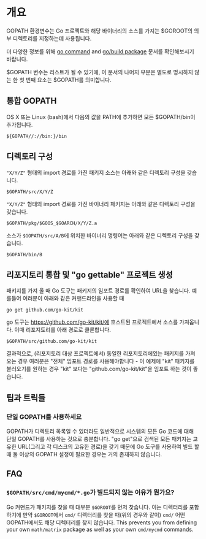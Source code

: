 # 개요

GOPATH 환경변수는 Go 프로젝트와 해당 바이너리의 소스를 가지는 $GOROOT의 의부 디렉토리를 지정하는데 사용됩니다.

더 다양한 정보를 위해 [go command](http://golang.org/cmd/go/#hdr-GOPATH_environment_variable) and [go/build package](http://golang.org/pkg/go/build/) 문서를 확인해보시기 바랍니다.

$GOPATH 변수는 리스트가 될 수 있기에, 이 문서의 나머지 부분은 별도로 명시하지 않는 한 첫 번째 요소는 $GOPATH를 의미합니다.

## 통합 GOPATH

OS X 또는 Linux (bash)에서 다음의 값을 PATH에 추가하면 모든 $GOPATH/bin이 추가됩니다.
```
${GOPATH//://bin:}/bin
```

## 디렉토리 구성

`"X/Y/Z"` 형태의 import 경로를 가진 패키지 소스는 아래와 같은 디렉토리 구성을 갖습니다.
```
$GOPATH/src/X/Y/Z
```

`"X/Y/Z"` 형태의 import 경로를 가진 바이너리 패키지는 아래와 같은 디렉토리 구성을 갖습니다.
```
$GOPATH/pkg/$GOOS_$GOARCH/X/Y/Z.a
```

소스가 `$GOPATH/src/A/B`에 위치한 바이너리 명령어는 아래와 같은 디렉토리 구성을 갖습니다.
```
$GOPATH/bin/B
```

## 리포지토리 통합 및 "go gettable" 프로젝트 생성
패키지를 가져 올 때 Go 도구는 패키지의 임포트 경로를 확인하여 URL을 찾습니다. 예를들어 여러분이 아래와 같은 커맨드라인을 사용할 때
```
go get github.com/go-kit/kit
```
go 도구는 https://github.com/go-kit/kit/에 호스트된 프로젝트에서 소스를 가져옵니다. 이때 리포지토리를 아래 경로로 클론합니다.
```
$GOPATH/src/github.com/go-kit/kit
```

결과적으로, (리포지토리 대상 프로젝트에서) 동일한 리포지토리에있는 패키지를 가져 오는 경우 여러분은 "전체" 임포트 경로를 사용해야합니다 - 이 예제에 "kit" 패키지를 불러오기를 원하는 경우 "kit" 보다는 "github.com/go-kit/kit"을 임포트 하는 것이 좋습니다.

## 팁과 트릭들

### 단일 GOPATH를 사용하세요

GOPATH가 디렉토리 목록일 수 있더라도 일반적으로 시스템의 모든 Go 코드에 대해 단일 GOPATH를 사용하는 것으로 충분합니다. "go get"으로 검색된 모든 패키지는 고유한 URL(그리고 각 디스크의 고유한 경로)을 갖기 때문에 Go 도구를 사용하여 빌드 할 때 둘 이상의 GOPATH 설정이 필요한 경우는 거의 존재하지 않습니다.

## FAQ
### `$GOPATH/src/cmd/mycmd/*.go`가 빌드되지 않는 이유가 뭔가요?
Go 커맨드가 패키지를 찾을 때 대부분 `$GOROOT`를 먼저 찾습니다. 이는 디렉터리를 포함하기에 만약 `$GOROOT`에서 `cmd/` 디렉터리를 찾을 때(위의 경우와 같이) `cmd/` 어떤 GOPATH에서도 해당 디렉터리를 찾지 않습니다. This prevents you from defining your own ` math/matrix ` package as well as your own ` cmd/mycmd ` commands.